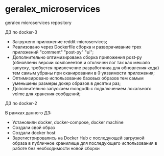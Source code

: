 # geralex_microservices
geralex microservices repository

ДЗ по docker-3

 - Загружено приложение reddit-microservices;
 - Реализовано через Dockerfile сборка и разворачивание трех приложений "comment" "post-py" "ui";
 - Дополнительно оптимизирована сборка приложения post-py (обновлены версии компонентов и отключен лог так как мешало запуску, требуется привлечение разработчика для обновления кода) тем самым убраны при сканировании в 0 уязвимости приложения;
 - Оптимизировано использование базовых образов тем самым уменьшены размеры докер образов в десятки раз;
 - Дополнительно запускаем mongodb с подключением локального volme для хранения сообщений;

ДЗ по docker-2

В рамках данного ДЗ:
- Установили docker, docker-compose, docker machine
- Создали свой образ
- Создали docker host
- Зарегистрировались на Docker Hub с последующей загрузкой образа в публичное хранилище для последующего использования в работе без необходимости новой сборки
